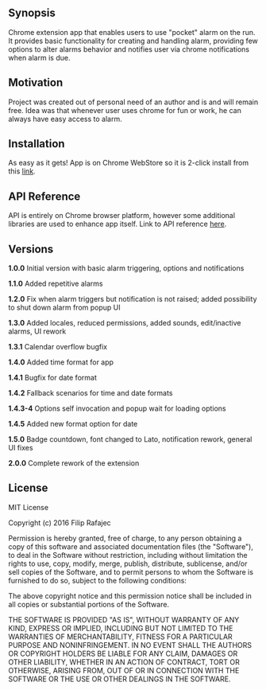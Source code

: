 ## Synopsis

Chrome extension app that enables users to use "pocket" alarm on the run. It provides basic functionality for creating and handling alarm, providing few options to alter alarms behavior and notifies user via chrome notifications when alarm is due.

## Motivation

Project was created out of personal need of an author and is and will remain free. Idea was that whenever user uses chrome for fun or work, he can always have easy access to alarm.

## Installation

As easy as it gets! App is on Chrome WebStore so it is 2-click install from this [link](https://chrome.google.com/webstore/detail/alarm-me/knahjdfbilnkfipggnnhojmjpjcgjkmg "Alarm Me!").

## API Reference

API is entirely on Chrome browser platform, however some additional libraries are used to enhance app itself. Link to API reference [here](https://developer.chrome.com/extensions "Chrome extensions").

## Versions

**1.0.0** Initial version with basic alarm triggering, options and notifications

**1.1.0** Added repetitive alarms

**1.2.0** Fix when alarm triggers but notification is not raised; added possibility to shut down alarm from popup UI

**1.3.0** Added locales, reduced permissions, added sounds, edit/inactive alarms, UI rework

**1.3.1** Calendar overflow bugfix

**1.4.0** Added time format for app

**1.4.1** Bugfix for date format

**1.4.2** Fallback scenarios for time and date formats

**1.4.3-4** Options self invocation and popup wait for loading options

**1.4.5** Added new format option for date

**1.5.0** Badge countdown, font changed to Lato, notification rework, general UI fixes

**2.0.0** Complete rework of the extension

## License

MIT License

Copyright (c) 2016 Filip Rafajec

Permission is hereby granted, free of charge, to any person obtaining a copy
of this software and associated documentation files (the "Software"), to deal
in the Software without restriction, including without limitation the rights
to use, copy, modify, merge, publish, distribute, sublicense, and/or sell
copies of the Software, and to permit persons to whom the Software is
furnished to do so, subject to the following conditions:

The above copyright notice and this permission notice shall be included in all
copies or substantial portions of the Software.

THE SOFTWARE IS PROVIDED "AS IS", WITHOUT WARRANTY OF ANY KIND, EXPRESS OR
IMPLIED, INCLUDING BUT NOT LIMITED TO THE WARRANTIES OF MERCHANTABILITY,
FITNESS FOR A PARTICULAR PURPOSE AND NONINFRINGEMENT. IN NO EVENT SHALL THE
AUTHORS OR COPYRIGHT HOLDERS BE LIABLE FOR ANY CLAIM, DAMAGES OR OTHER
LIABILITY, WHETHER IN AN ACTION OF CONTRACT, TORT OR OTHERWISE, ARISING FROM,
OUT OF OR IN CONNECTION WITH THE SOFTWARE OR THE USE OR OTHER DEALINGS IN THE
SOFTWARE.

